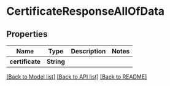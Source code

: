 # CertificateResponseAllOfData

## Properties
Name | Type | Description | Notes
------------ | ------------- | ------------- | -------------
**certificate** | **String** |  | 

[[Back to Model list]](../README.md#documentation-for-models) [[Back to API list]](../README.md#documentation-for-api-endpoints) [[Back to README]](../README.md)


